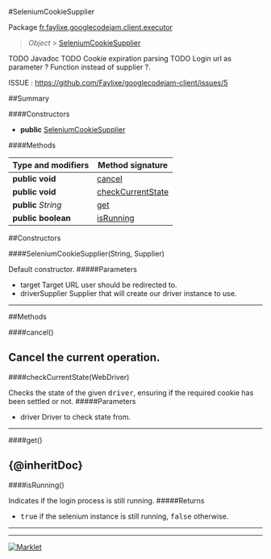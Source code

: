 #SeleniumCookieSupplier

Package [fr.faylixe.googlecodejam.client.executor](README.md)<br>
> *Object* > [SeleniumCookieSupplier](SeleniumCookieSupplier.md)

TODO Javadoc
 TODO Cookie expiration parsing
 TODO Login url as parameter ? Function instead of supplier ?.
 
 ISSUE : https://github.com/Faylixe/googlecodejam-client/issues/5

##Summary

####Constructors

* **public** [SeleniumCookieSupplier](#seleniumcookiesupplierstring-java.util.function.supplier)

####Methods

Type and modifiers | Method signature
 --- | --- 
**public** **void** | [cancel](#cancel)
**public** **void** | [checkCurrentState](#checkcurrentstatewebdriver)
**public** *String* | [get](#get)
**public** **boolean** | [isRunning](#isrunning)


##Constructors

####SeleniumCookieSupplier(String, Supplier)


Default constructor.
#####Parameters


* target Target URL user should be redirected to.
* driverSupplier Supplier that will create our driver instance to use.

---

##Methods

####cancel()


Cancel the current operation.
---
####checkCurrentState(WebDriver)


Checks the state of the given <tt>driver</tt>,
 ensuring if the required cookie has been settled or not.
#####Parameters


* driver Driver to check state from.

---
####get()


{@inheritDoc}
---
####isRunning()


Indicates if the login process is still running.
#####Returns


* <tt>true</tt> if the selenium instance is still running, <tt>false</tt> otherwise.

---
---
[![Marklet](https://img.shields.io/badge/Generated%20by-Marklet-green.svg)](https://github.com/Faylixe/marklet)